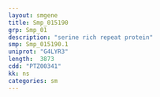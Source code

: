 ```yaml
---
layout: smgene
title: Smp_015190
grp: Smp_01
description: "serine rich repeat protein"
smp: Smp_015190.1
uniprot: "G4LYR3"
length:  3873
cdd: "PTZ00341"
kk: ns
categories: sm
---
```

